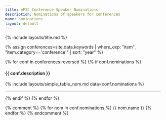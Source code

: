 ```yaml
---
title: ePIC Conference Speaker Nominations
description: Nominations of speakers for conferences
name: nominations
layout: default
---
```


{% include layouts/title.md %}

{% assign conferences=site.data.keywords | where_exp: "item", "item.category=='conference'" | sort: "year"  %}

{% for conf in conferences reversed %}
{% if conf.nominations %}

#### {{ conf.description }}

{% include layouts/simple_table_nom.md data=conf.nominations %}

---

{% endif %}
{% endfor %}


{% comment %}
{% for nom in conf.nominations %}
{{ nom.name }}
{% endfor %}
{% endcomment %}